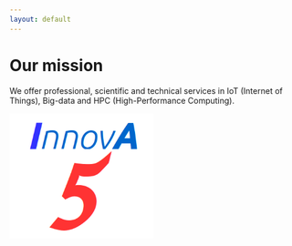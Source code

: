 ```yaml
---
layout: default
---
```



# Our mission

We offer professional, scientific and technical services in IoT 
(Internet of Things), Big-data and HPC (High-Performance Computing).

<img src="images/InnovA5.png" alt="Logo InnovA5" width="50%">

